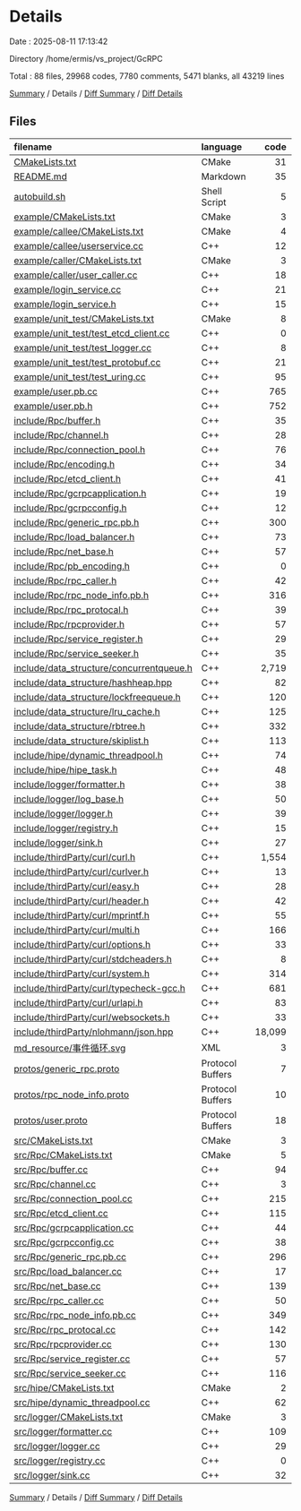 # Details

Date : 2025-08-11 17:13:42

Directory /home/ermis/vs_project/GcRPC

Total : 88 files,  29968 codes, 7780 comments, 5471 blanks, all 43219 lines

[Summary](results.md) / Details / [Diff Summary](diff.md) / [Diff Details](diff-details.md)

## Files
| filename | language | code | comment | blank | total |
| :--- | :--- | ---: | ---: | ---: | ---: |
| [CMakeLists.txt](/CMakeLists.txt) | CMake | 31 | 0 | 13 | 44 |
| [README.md](/README.md) | Markdown | 35 | 0 | 22 | 57 |
| [autobuild.sh](/autobuild.sh) | Shell Script | 5 | 0 | 1 | 6 |
| [example/CMakeLists.txt](/example/CMakeLists.txt) | CMake | 3 | 0 | 0 | 3 |
| [example/callee/CMakeLists.txt](/example/callee/CMakeLists.txt) | CMake | 4 | 0 | 3 | 7 |
| [example/callee/userservice.cc](/example/callee/userservice.cc) | C++ | 12 | 3 | 4 | 19 |
| [example/caller/CMakeLists.txt](/example/caller/CMakeLists.txt) | CMake | 3 | 0 | 0 | 3 |
| [example/caller/user\_caller.cc](/example/caller/user_caller.cc) | C++ | 18 | 0 | 2 | 20 |
| [example/login\_service.cc](/example/login_service.cc) | C++ | 21 | 8 | 3 | 32 |
| [example/login\_service.h](/example/login_service.h) | C++ | 15 | 0 | 2 | 17 |
| [example/unit\_test/CMakeLists.txt](/example/unit_test/CMakeLists.txt) | CMake | 8 | 0 | 2 | 10 |
| [example/unit\_test/test\_etcd\_client.cc](/example/unit_test/test_etcd_client.cc) | C++ | 0 | 12 | 3 | 15 |
| [example/unit\_test/test\_logger.cc](/example/unit_test/test_logger.cc) | C++ | 8 | 4 | 2 | 14 |
| [example/unit\_test/test\_protobuf.cc](/example/unit_test/test_protobuf.cc) | C++ | 21 | 0 | 4 | 25 |
| [example/unit\_test/test\_uring.cc](/example/unit_test/test_uring.cc) | C++ | 95 | 1 | 17 | 113 |
| [example/user.pb.cc](/example/user.pb.cc) | C++ | 765 | 61 | 107 | 933 |
| [example/user.pb.h](/example/user.pb.h) | C++ | 752 | 70 | 119 | 941 |
| [include/Rpc/buffer.h](/include/Rpc/buffer.h) | C++ | 35 | 51 | 17 | 103 |
| [include/Rpc/channel.h](/include/Rpc/channel.h) | C++ | 28 | 6 | 7 | 41 |
| [include/Rpc/connection\_pool.h](/include/Rpc/connection_pool.h) | C++ | 76 | 37 | 44 | 157 |
| [include/Rpc/encoding.h](/include/Rpc/encoding.h) | C++ | 34 | 3 | 8 | 45 |
| [include/Rpc/etcd\_client.h](/include/Rpc/etcd_client.h) | C++ | 41 | 7 | 20 | 68 |
| [include/Rpc/gcrpcapplication.h](/include/Rpc/gcrpcapplication.h) | C++ | 19 | 0 | 6 | 25 |
| [include/Rpc/gcrpcconfig.h](/include/Rpc/gcrpcconfig.h) | C++ | 12 | 1 | 5 | 18 |
| [include/Rpc/generic\_rpc.pb.h](/include/Rpc/generic_rpc.pb.h) | C++ | 300 | 32 | 48 | 380 |
| [include/Rpc/load\_balancer.h](/include/Rpc/load_balancer.h) | C++ | 73 | 3 | 11 | 87 |
| [include/Rpc/net\_base.h](/include/Rpc/net_base.h) | C++ | 57 | 17 | 16 | 90 |
| [include/Rpc/pb\_encoding.h](/include/Rpc/pb_encoding.h) | C++ | 0 | 25 | 5 | 30 |
| [include/Rpc/rpc\_caller.h](/include/Rpc/rpc_caller.h) | C++ | 42 | 10 | 13 | 65 |
| [include/Rpc/rpc\_node\_info.pb.h](/include/Rpc/rpc_node_info.pb.h) | C++ | 316 | 38 | 49 | 403 |
| [include/Rpc/rpc\_protocal.h](/include/Rpc/rpc_protocal.h) | C++ | 39 | 17 | 15 | 71 |
| [include/Rpc/rpcprovider.h](/include/Rpc/rpcprovider.h) | C++ | 57 | 8 | 20 | 85 |
| [include/Rpc/service\_register.h](/include/Rpc/service_register.h) | C++ | 29 | 3 | 12 | 44 |
| [include/Rpc/service\_seeker.h](/include/Rpc/service_seeker.h) | C++ | 35 | 4 | 13 | 52 |
| [include/data\_structure/concurrentqueue.h](/include/data_structure/concurrentqueue.h) | C++ | 2,719 | 577 | 453 | 3,749 |
| [include/data\_structure/hashheap.hpp](/include/data_structure/hashheap.hpp) | C++ | 82 | 14 | 20 | 116 |
| [include/data\_structure/lockfreequeue.h](/include/data_structure/lockfreequeue.h) | C++ | 120 | 1 | 13 | 134 |
| [include/data\_structure/lru\_cache.h](/include/data_structure/lru_cache.h) | C++ | 125 | 3 | 14 | 142 |
| [include/data\_structure/rbtree.h](/include/data_structure/rbtree.h) | C++ | 332 | 24 | 40 | 396 |
| [include/data\_structure/skiplist.h](/include/data_structure/skiplist.h) | C++ | 113 | 8 | 17 | 138 |
| [include/hipe/dynamic\_threadpool.h](/include/hipe/dynamic_threadpool.h) | C++ | 74 | 3 | 13 | 90 |
| [include/hipe/hipe\_task.h](/include/hipe/hipe_task.h) | C++ | 48 | 4 | 10 | 62 |
| [include/logger/formatter.h](/include/logger/formatter.h) | C++ | 38 | 2 | 3 | 43 |
| [include/logger/log\_base.h](/include/logger/log_base.h) | C++ | 50 | 3 | 6 | 59 |
| [include/logger/logger.h](/include/logger/logger.h) | C++ | 39 | 0 | 4 | 43 |
| [include/logger/registry.h](/include/logger/registry.h) | C++ | 15 | 0 | 2 | 17 |
| [include/logger/sink.h](/include/logger/sink.h) | C++ | 27 | 2 | 4 | 33 |
| [include/thirdParty/curl/curl.h](/include/thirdParty/curl/curl.h) | C++ | 1,554 | 1,220 | 573 | 3,347 |
| [include/thirdParty/curl/curlver.h](/include/thirdParty/curl/curlver.h) | C++ | 13 | 58 | 8 | 79 |
| [include/thirdParty/curl/easy.h](/include/thirdParty/curl/easy.h) | C++ | 28 | 84 | 14 | 126 |
| [include/thirdParty/curl/header.h](/include/thirdParty/curl/header.h) | C++ | 42 | 24 | 9 | 75 |
| [include/thirdParty/curl/mprintf.h](/include/thirdParty/curl/mprintf.h) | C++ | 55 | 23 | 8 | 86 |
| [include/thirdParty/curl/multi.h](/include/thirdParty/curl/multi.h) | C++ | 166 | 294 | 66 | 526 |
| [include/thirdParty/curl/options.h](/include/thirdParty/curl/options.h) | C++ | 33 | 28 | 10 | 71 |
| [include/thirdParty/curl/stdcheaders.h](/include/thirdParty/curl/stdcheaders.h) | C++ | 8 | 23 | 5 | 36 |
| [include/thirdParty/curl/system.h](/include/thirdParty/curl/system.h) | C++ | 314 | 63 | 32 | 409 |
| [include/thirdParty/curl/typecheck-gcc.h](/include/thirdParty/curl/typecheck-gcc.h) | C++ | 681 | 118 | 69 | 868 |
| [include/thirdParty/curl/urlapi.h](/include/thirdParty/curl/urlapi.h) | C++ | 83 | 58 | 15 | 156 |
| [include/thirdParty/curl/websockets.h](/include/thirdParty/curl/websockets.h) | C++ | 33 | 42 | 11 | 86 |
| [include/thirdParty/nlohmann/json.hpp](/include/thirdParty/nlohmann/json.hpp) | C++ | 18,099 | 4,516 | 3,063 | 25,678 |
| [md\_resource/事件循环.svg](/md_resource/%E4%BA%8B%E4%BB%B6%E5%BE%AA%E7%8E%AF.svg) | XML | 3 | 0 | 0 | 3 |
| [protos/generic\_rpc.proto](/protos/generic_rpc.proto) | Protocol Buffers | 7 | 0 | 2 | 9 |
| [protos/rpc\_node\_info.proto](/protos/rpc_node_info.proto) | Protocol Buffers | 10 | 1 | 2 | 13 |
| [protos/user.proto](/protos/user.proto) | Protocol Buffers | 18 | 0 | 4 | 22 |
| [src/CMakeLists.txt](/src/CMakeLists.txt) | CMake | 3 | 0 | 0 | 3 |
| [src/Rpc/CMakeLists.txt](/src/Rpc/CMakeLists.txt) | CMake | 5 | 0 | 3 | 8 |
| [src/Rpc/buffer.cc](/src/Rpc/buffer.cc) | C++ | 94 | 11 | 18 | 123 |
| [src/Rpc/channel.cc](/src/Rpc/channel.cc) | C++ | 3 | 9 | 2 | 14 |
| [src/Rpc/connection\_pool.cc](/src/Rpc/connection_pool.cc) | C++ | 215 | 18 | 53 | 286 |
| [src/Rpc/etcd\_client.cc](/src/Rpc/etcd_client.cc) | C++ | 115 | 5 | 25 | 145 |
| [src/Rpc/gcrpcapplication.cc](/src/Rpc/gcrpcapplication.cc) | C++ | 44 | 3 | 9 | 56 |
| [src/Rpc/gcrpcconfig.cc](/src/Rpc/gcrpcconfig.cc) | C++ | 38 | 3 | 7 | 48 |
| [src/Rpc/generic\_rpc.pb.cc](/src/Rpc/generic_rpc.pb.cc) | C++ | 296 | 27 | 43 | 366 |
| [src/Rpc/load\_balancer.cc](/src/Rpc/load_balancer.cc) | C++ | 17 | 1 | 3 | 21 |
| [src/Rpc/net\_base.cc](/src/Rpc/net_base.cc) | C++ | 139 | 9 | 27 | 175 |
| [src/Rpc/rpc\_caller.cc](/src/Rpc/rpc_caller.cc) | C++ | 50 | 2 | 5 | 57 |
| [src/Rpc/rpc\_node\_info.pb.cc](/src/Rpc/rpc_node_info.pb.cc) | C++ | 349 | 36 | 49 | 434 |
| [src/Rpc/rpc\_protocal.cc](/src/Rpc/rpc_protocal.cc) | C++ | 142 | 4 | 18 | 164 |
| [src/Rpc/rpcprovider.cc](/src/Rpc/rpcprovider.cc) | C++ | 130 | 17 | 34 | 181 |
| [src/Rpc/service\_register.cc](/src/Rpc/service_register.cc) | C++ | 57 | 2 | 13 | 72 |
| [src/Rpc/service\_seeker.cc](/src/Rpc/service_seeker.cc) | C++ | 116 | 9 | 19 | 144 |
| [src/hipe/CMakeLists.txt](/src/hipe/CMakeLists.txt) | CMake | 2 | 0 | 1 | 3 |
| [src/hipe/dynamic\_threadpool.cc](/src/hipe/dynamic_threadpool.cc) | C++ | 62 | 5 | 10 | 77 |
| [src/logger/CMakeLists.txt](/src/logger/CMakeLists.txt) | CMake | 3 | 0 | 1 | 4 |
| [src/logger/formatter.cc](/src/logger/formatter.cc) | C++ | 109 | 3 | 12 | 124 |
| [src/logger/logger.cc](/src/logger/logger.cc) | C++ | 29 | 2 | 5 | 36 |
| [src/logger/registry.cc](/src/logger/registry.cc) | C++ | 0 | 0 | 1 | 1 |
| [src/logger/sink.cc](/src/logger/sink.cc) | C++ | 32 | 0 | 10 | 42 |

[Summary](results.md) / Details / [Diff Summary](diff.md) / [Diff Details](diff-details.md)